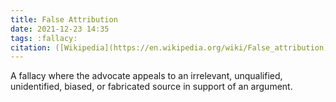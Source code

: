 ```yaml
---
title: False Attribution
date: 2021-12-23 14:35
tags: :fallacy:
citation: ([Wikipedia](https://en.wikipedia.org/wiki/False_attribution))
---
```


A fallacy where the advocate appeals to an irrelevant, unqualified, unidentified, biased, or fabricated source in support of an argument.

